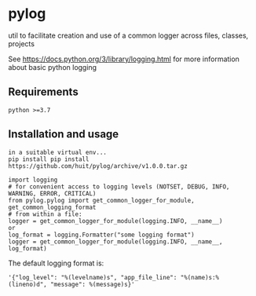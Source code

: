 # pylog
util to facilitate creation and use of a common logger across files, classes, projects

See https://docs.python.org/3/library/logging.html for more information about basic python logging

## Requirements
    python >=3.7

## Installation and usage

    in a suitable virtual env...
    pip install pip install https://github.com/huit/pylog/archive/v1.0.0.tar.gz

    import logging
    # for convenient access to logging levels (NOTSET, DEBUG, INFO, WARNING, ERROR, CRITICAL)
    from pylog.pylog import get_common_logger_for_module, get_common_logging_format
    # from within a file:
    logger = get_common_logger_for_module(logging.INFO, __name__)
    or
    log_format = logging.Formatter("some logging format")
    logger = get_common_logger_for_module(logging.INFO, __name__, log_format)

The default logging format is:

    '{"log_level": "%(levelname)s", "app_file_line": "%(name)s:%(lineno)d", "message": %(message)s}'
